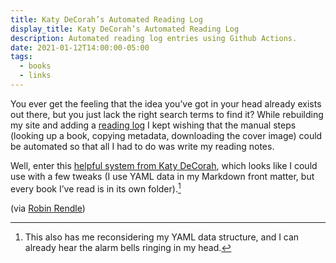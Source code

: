 ```yaml
---
title: Katy DeCorah’s Automated Reading Log
display_title: Katy DeCorah’s Automated Reading Log
description: Automated reading log entries using Github Actions.
date: 2021-01-12T14:00:00-05:00
tags:
  - books
  - links
---
```


You ever get the feeling that the idea you’ve got in your head already exists out there, but you just lack the right search terms to find it? While rebuilding my site and adding a [reading log](/reading/) I kept wishing that the manual steps (looking up a book, copying metadata, downloading the cover image) could be automated so that all I had to do was write my reading notes.

Well, enter this [helpful system from Katy DeCorah](https://katydecorah.com/code/read/), which looks like I could use with a few tweaks (I use YAML data in my Markdown front matter, but every book I’ve read is in its own folder).[^1]

(via [Robin Rendle](https://www.robinrendle.com/notes/katys-book-bloggin-setup))

[^1]: This also has me reconsidering my YAML data structure, and I can already hear the alarm bells ringing in my head.